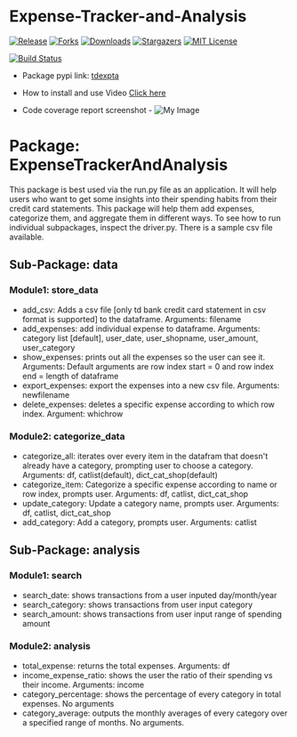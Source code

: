 # Expense-Tracker-and-Analysis

[![Release][release-shield]][release-url]
[![Forks][forks-shield]][forks-url]
[![Downloads][downloads-shield]][downloads-url]
[![Stargazers][stars-shield]][stars-url]
[![MIT License][license-shield]][license-url]

<!-- MARKDOWN LINKS & IMAGES -->
[release-shield]: https://img.shields.io/github/v/release/sahaavi/Expense-Tracker-and-Analysis.svg?style=flat-square
[release-url]: https://github.com/sahaavi/Expense-Tracker-and-Analysis/releases
[forks-shield]: https://img.shields.io/github/forks/sahaavi/Expense-Tracker-and-Analysis.svg?style=flat-square
[forks-url]: https://github.com/sahaavi/Expense-Tracker-and-Analysis/network/members
[downloads-shield]: https://img.shields.io/github/downloads/sahaavi/Expense-Tracker-and-Analysis/total.svg?style=flat-square
[downloads-url]: https://github.com/sahaavi/Expense-Tracker-and-Analysis
[stars-shield]: https://img.shields.io/github/stars/sahaavi/Expense-Tracker-and-Analysis.svg?style=flat-square
[stars-url]: https://github.com/sahaavi/Expense-Tracker-and-Analysis/stargazers
[license-shield]: https://img.shields.io/github/license/sahaavi/Expense-Tracker-and-Analysis.svg?style=flat-square
[license-url]: https://github.com/sahaavi/Expense-Tracker-and-Analysis/blob/master/LICENSE

[![Build Status](https://app.travis-ci.com/sahaavi/Expense-Tracker-and-Analysis.svg?branch=main)](https://app.travis-ci.com/sahaavi/Expense-Tracker-and-Analysis)

- Package pypi link: [tdexpta]

[tdexpta]: https://pypi.org/project/tdexpta/

- How to install and use Video [Click here]

[Click here]: https://youtu.be/yd25D19YSLc

- Code coverage report screenshot - 
![My Image](https://raw.githubusercontent.com/sahaavi/Expense-Tracker-and-Analysis/main/tests/coverage_report.jpg)

# Package: ExpenseTrackerAndAnalysis 

This package is best used via the run.py file as an application. It will help users who want to get some insights into their spending habits from their credit card statements. This package will help them add expenses, categorize them, and aggregate them in different ways. To see how to run individual subpackages, inspect the driver.py. There is a sample csv file available. 

## Sub-Package: data

### Module1: store_data

- add_csv: Adds a csv file [only td bank credit card statement in csv format is supported] to the dataframe. Arguments: filename
- add_expenses: add individual expense to dataframe. Arguments: category list [default], user_date, user_shopname, user_amount, user_category
- show_expenses: prints out all the expenses so the user can see it. Arguments: Default arguments are row index start = 0 and row index end = length of dataframe
- export_expenses: export the expenses into a new csv file. Arguments: newfilename
- delete_expenses: deletes a specific expense according to which row index. Argument: whichrow

### Module2: categorize_data

- categorize_all: iterates over every item in the datafram that doesn't already have a category, prompting user to choose a category. Arguments: df, catlist(default), dict_cat_shop(default)
- categorize_item: Categorize a specific expense according to name or row index, prompts user. Arguments: df, catlist, dict_cat_shop
- update_category: Update a category name, prompts user. Arguments: df, catlist, dict_cat_shop
- add_category: Add a category, prompts user. Arguments: catlist

## Sub-Package: analysis

### Module1: search

- search_date: shows transactions from a user inputed day/month/year
- search_category: shows transactions from user input category
- search_amount: shows transactions from user input range of spending amount

### Module2: analysis

- total_expense: returns the total expenses. Arguments: df
- income_expense_ratio: shows the user the ratio of their spending vs their income. Arguments: income
- category_percentage: shows the percentage of every category in total expenses. No arguments
- category_average: outputs the monthly averages of every category over a specified range of months. No arguments.

